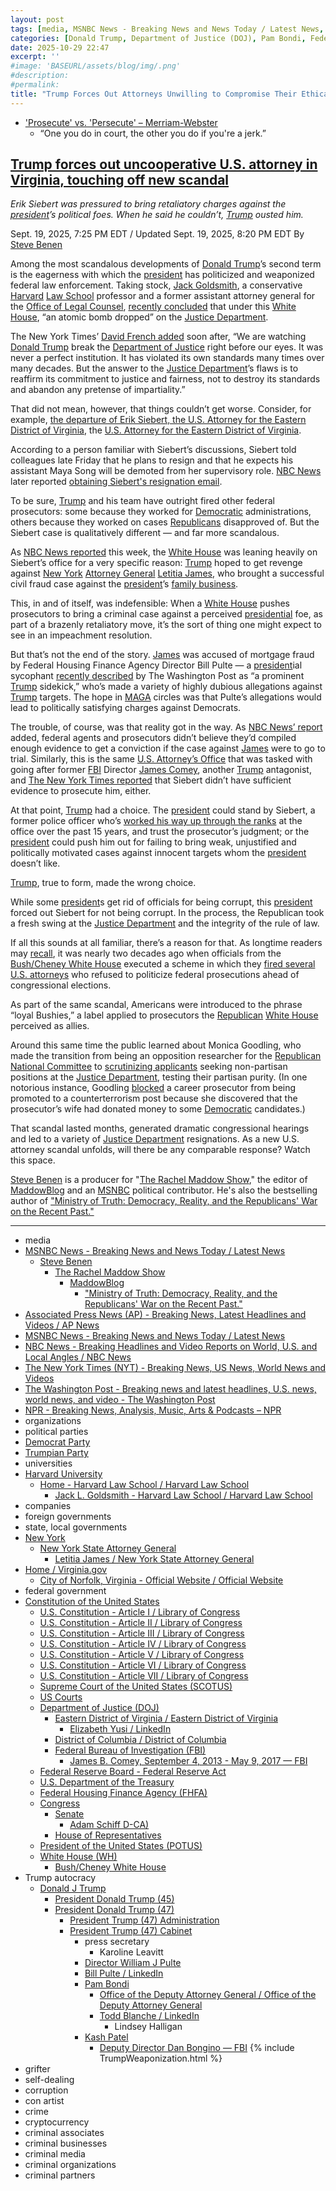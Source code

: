 ```yaml
---
layout: post
tags: [media, MSNBC News - Breaking News and News Today / Latest News, Steve Benen, The Rachel Maddow Show, MaddowBlog, “Ministry of Truth –  Democracy Reality and the Republicans’ War on the Recent Past.”, Associated Press News (AP) - Breaking News Latest Headlines and Videos / AP News, MSNBC News - Breaking News and News Today / Latest News, NBC News - Breaking Headlines and Video Reports on World U.S. and Local Angles / NBC News, The New York Times (NYT) - Breaking News US News World News and Videos, The Washington Post - Breaking news and latest headlines U.S. news world news and video - The Washington Post, NPR - Breaking News Analysis Music Arts & Podcasts – NPR, organizations, political parties, Democrat Party, Trumpian Party, universities, Harvard University, Home - Harvard Law School / Harvard Law School, Jack L. Goldsmith - Harvard Law School / Harvard Law School, companies, foreign governments, state local governments, New York, New York State Attorney General, Letitia James / New York State Attorney General, Home / Virginia.gov, City of Norfolk Virginia - Official Website / Official Website, federal government, Constitution of the United States, U.S. Constitution - Article I / Library of Congress, U.S. Constitution - Article II / Library of Congress, U.S. Constitution - Article III / Library of Congress, U.S. Constitution - Article IV / Library of Congress, U.S. Constitution - Article V / Library of Congress, U.S. Constitution - Article VI / Library of Congress, U.S. Constitution - Article VII / Library of Congress, Supreme Court of the United States (SCOTUS), US Courts, Department of Justice (DOJ), Eastern District of Virginia / Eastern District of Virginia, Elizabeth Yusi / LinkedIn, District of Columbia / District of Columbia, Federal Bureau of Investigation (FBI), James B. Comey September 4 2013 - May 9 2017 — FBI, Federal Reserve Board - Federal Reserve Act, U.S. Department of the Treasury, Federal Housing Finance Agency (FHFA), Congress, Senate, Adam Schiff D-CA), House of Representatives, President of the United States (POTUS), White House (WH), Bush/Cheney White House, Trump autocracy, Donald J Trump, President Donald Trump (45), President Donald Trump (47), President Trump (47) Administration, President Trump (47) Cabinet, press secretary, Karoline Leavitt, Director William J Pulte, Bill Pulte / LinkedIn, Pam Bondi, Office of the Deputy Attorney General / Office of the Deputy Attorney General, Todd Blanche / LinkedIn, Lindsey Halligan, Kash Patel, Deputy Director Dan Bongino — FBI, grifter, self-dealing, corruption, con artist, crime, cryptocurrency, criminal associates, criminal businesses, criminal media, criminal organizations, criminal partners]
categories: [Donald Trump, Department of Justice (DOJ), Pam Bondi, Federal Housing Finance Agency (FHFA), Bill Pulte, Michael Nachmanoff, weaponization, Federal Bureau of Investigation (FBI), James Comey, New York Attorney General, Letitia James, mortgage fraud, persecution, Trump Crime Family]
date: 2025-10-29 22:47
excerpt: ''
#image: 'BASEURL/assets/blog/img/.png'
#description:
#permalink:
title: "Trump Forces Out Attorneys Unwilling to Compromise Their Ethical and Legal Standards"
---
```



- ['Prosecute' vs. 'Persecute' – Merriam-Webster](https://www.merriam-webster.com/grammar/prosecuted-vs-persecuted-usage)
    - “One you do in court, the other you do if you're a jerk.”

## [Trump forces out uncooperative U.S. attorney in Virginia, touching off new scandal](https://www.msnbc.com/rachel-maddow-show/maddowblog/trump-forces-uncooperative-us-attorney-virginia-touching-new-scandal-rcna232515)

*Erik Siebert was pressured to bring retaliatory charges against the [president](https://www.whitehouse.gov/)’s political foes. When he said he couldn’t, [Trump](https://www.donaldjtrump.com/) ousted him.*

Sept. 19, 2025, 7:25 PM EDT / Updated Sept. 19, 2025, 8:20 PM EDT
By [Steve Benen](https://www.msnbc.com/author/steve-benen-ncpn433601)

Among the most scandalous developments of [Donald Trump](https://www.donaldjtrump.com/)’s second term is the eagerness with which the [president](https://www.whitehouse.gov/) has politicized and weaponized federal law enforcement. Taking stock, [Jack Goldsmith](https://hls.harvard.edu/faculty/jack-l-goldsmith/), a conservative [Harvard](https://www.harvard.edu/) [Law School](https://hls.harvard.edu/academics/degree-programs/jd-program/) professor and a former assistant attorney general for the [Office of Legal Counsel](https://www.justice.gov/olc), [recently concluded](https://www.nytimes.com/2025/08/28/opinion/trump-justice-bolton-cook.html) that under this [White House](https://www.whitehouse.gov/), “an atomic bomb dropped” on the [Justice Department](https://www.justice.gov/).

The New York Times’ [David French added](https://www.nytimes.com/2025/08/28/opinion/trump-justice-bolton-cook.html) soon after, “We are watching [Donald Trump](https://www.donaldjtrump.com/) break the [Department of Justice](https://www.justice.gov/) right before our eyes. It was never a perfect institution. It has violated its own standards many times over many decades. But the answer to the [Justice Department](https://www.justice.gov/)’s flaws is to reaffirm its commitment to justice and fairness, not to destroy its standards and abandon any pretense of impartiality.”

That did not mean, however, that things couldn’t get worse. Consider, for example, [the departure of Erik Siebert, the U.S. Attorney for the Eastern District of Virginia](https://apnews.com/article/justice-department-letitia-james-siebert-trump-9ec1a96c05fa77d8acc558bd803622a2), the [U.S. Attorney for the Eastern District of Virginia](https://www.justice.gov/usao-edva/).

According to a person familiar with Siebert’s discussions, Siebert told colleagues late Friday that he plans to resign and that he expects his assistant Maya Song will be demoted from her supervisory role. [NBC News](https://www.nbcnews.com/) later reported [obtaining Siebert's resignation email](https://www.nbcnews.com/politics/trump-administration/federal-prosecutor-erik-seibert-investigating-letitia-james-resigns-rcna232559).

To be sure, [Trump](https://www.donaldjtrump.com/) and his team have outright fired other federal prosecutors: some because they worked for [Democratic](https://www.democrats.org/) administrations, others because they worked on cases [Republicans](https://www.gop.com/) disapproved of. But the Siebert case is qualitatively different — and far more scandalous.

As [NBC News reported](https://www.nbcnews.com/politics/justice-department/federal-probe-trump-foe-letitia-james-hits-standstill-law-enforcement-rcna232047) this week, the [White House](https://www.whitehouse.gov/) was leaning heavily on Siebert’s office for a very specific reason: [Trump](https://www.donaldjtrump.com/) hoped to get revenge against [New York](https://www.ny.gov/) [Attorney General](https://ag.ny.gov/) [Letitia James](https://ag.ny.gov/about/meet-letitia-james), who brought a successful civil fraud case against the [president](https://www.whitehouse.gov/)’s [family business](https://www.trump.com/).

This, in and of itself, was indefensible: When a [White House](https://www.whitehouse.gov/) pushes prosecutors to bring a criminal case against a perceived [presidential](https://www.whitehouse.gov/) foe, as part of a brazenly retaliatory move, it’s the sort of thing one might expect to see in an impeachment resolution.

But that’s not the end of the story. [James](https://ag.ny.gov/about/meet-letitia-james) was accused of mortgage fraud by Federal Housing Finance Agency Director Bill Pulte — a [president](https://www.whitehouse.gov/)ial sycophant [recently described](https://www.washingtonpost.com/business/2025/08/07/bill-pulte-trump-powell/) by The Washington Post as “a prominent [Trump](https://www.donaldjtrump.com/) sidekick,” who’s made a variety of highly dubious allegations against [Trump](https://www.donaldjtrump.com/) targets. The hope in [MAGA](https://www.donaldjtrump.com/) circles was that Pulte’s allegations would lead to politically satisfying charges against Democrats.

The trouble, of course, was that reality got in the way. As [NBC News’ report](https://www.nbcnews.com/politics/justice-department/federal-probe-trump-foe-letitia-james-hits-standstill-law-enforcement-rcna232047) added, federal agents and prosecutors didn’t believe they’d compiled enough evidence to get a conviction if the case against [James](https://ag.ny.gov/about/meet-letitia-james) were to go to trial. Similarly, this is the same [U.S. Attorney’s Office](https://www.justice.gov/usao-edva/) that was tasked with going after former [FBI](https://www.fbi.gov/) Director [James Comey](https://www.fbi.gov/history/directors/james-b-comey), another [Trump](https://www.donaldjtrump.com/) antagonist, and [The New York Times reported](https://www.nytimes.com/2025/09/19/us/politics/erik-siebert-comey-letitia-james.html) that Siebert didn’t have sufficient evidence to prosecute him, either.

At that point, [Trump](https://www.donaldjtrump.com/) had a choice. The [president](https://www.whitehouse.gov/) could stand by Siebert, a former police officer who’s [worked his way up through the ranks](https://www.nytimes.com/2025/09/19/us/politics/erik-siebert-comey-letitia-james.html) at the office over the past 15 years, and trust the prosecutor’s judgment; or the [president](https://www.whitehouse.gov/) could push him out for failing to bring weak, unjustified and politically motivated cases against innocent targets whom the [president](https://www.whitehouse.gov/) doesn’t like.

[Trump](https://www.donaldjtrump.com/), true to form, made the wrong choice.

While some [president](https://www.whitehouse.gov/)s get rid of officials for being corrupt, this [president](https://www.whitehouse.gov/) forced out Siebert for not being corrupt. In the process, the Republican took a fresh swing at the [Justice Department](https://www.justice.gov/) and the integrity of the rule of law.

If all this sounds at all familiar, there’s a reason for that. As longtime readers may [recall](https://www.msnbc.com/rachel-maddow-show/the-misguided-push-condemn-the-wrong-justice-department-msna873371), it was nearly two decades ago when officials from the [Bush/Cheney White House](https://georgewbush-whitehouse.archives.gov/) executed a scheme in which they [fired several U.S. attorneys](https://en.wikipedia.org/wiki/Dismissal_of_U.S._attorneys_controversy) who refused to politicize federal prosecutions ahead of congressional elections.

As part of the same scandal, Americans were introduced to the phrase “loyal Bushies,” a label applied to prosecutors the [Republican](https://www.gop.com/) [White House](https://www.whitehouse.gov/) perceived as allies.

Around this same time the public learned about Monica Goodling, who made the transition from being an opposition researcher for the [Republican National Committee](https://www.gop.com/) to [scrutinizing applicants](https://washingtonmonthly.com/2010/12/27/robin-ashton-gets-justice-at-justice/) seeking non-partisan positions at the [Justice Department](https://www.justice.gov/), testing their partisan purity. (In one notorious instance, Goodling [blocked](https://www.npr.org/templates/story/story.php?storyId=93018402) a career prosecutor from being promoted to a counterterrorism post because she discovered that the prosecutor’s wife had donated money to some [Democratic](https://www.democrats.org/) candidates.)

That scandal lasted months, generated dramatic congressional hearings and led to a variety of [Justice Department](https://www.justice.gov/) resignations. As a new U.S. attorney scandal unfolds, will there be any comparable response? Watch this space.

[Steve Benen](https://www.msnbc.com/author/steve-benen-ncpn433601) is a producer for "[The Rachel Maddow Show](https://www.msnbc.com/rachel-maddow-show)," the editor of [MaddowBlog](https://www.msnbc.com/rachel-maddow-show) and an [MSNBC](https://www.msnbc.com/) political contributor. He's also the bestselling author of ["Ministry of Truth: Democracy, Reality, and the Republicans' War on the Recent Past."](https://www.harpercollins.com/products/ministry-of-truth-steve-benen)

----
- media
- [MSNBC News - Breaking News and News Today / Latest News](https://www.msnbc.com/)
    - [Steve Benen](https://www.msnbc.com/author/steve-benen-ncpn433601)
        - [The Rachel Maddow Show](https://www.msnbc.com/rachel-maddow-show)
            - [MaddowBlog](https://www.msnbc.com/rachel-maddow-show)
                - ["Ministry of Truth: Democracy, Reality, and the Republicans' War on the Recent Past."](https://www.harpercollins.com/products/ministry-of-truth-steve-benen)
- [Associated Press News (AP) - Breaking News, Latest Headlines and Videos / AP News](https://apnews.com/)
- [MSNBC News - Breaking News and News Today / Latest News](https://www.msnbc.com/)
- [NBC News - Breaking Headlines and Video Reports on World, U.S. and Local Angles / NBC News](https://www.nbcnews.com/)
- [The New York Times (NYT) - Breaking News, US News, World News and Videos](https://www.nytimes.com/)
- [The Washington Post - Breaking news and latest headlines, U.S. news, world news, and video - The Washington Post](https://www.washingtonpost.com/)
- [NPR - Breaking News, Analysis, Music, Arts & Podcasts – NPR](https://www.npr.org/)
- organizations
- political parties
- [Democrat Party](https://www.democrats.org/)
- [Trumpian Party](https://www.gop.com/)
- universities
- [Harvard University](https://www.harvard.edu/)
    - [Home - Harvard Law School / Harvard Law School](https://hls.harvard.edu/)
        - [Jack L. Goldsmith - Harvard Law School / Harvard Law School](https://hls.harvard.edu/faculty/jack-l-goldsmith/)
- companies
- foreign governments
- state, local governments 
- [New York](https://www.ny.gov/)
    - [New York State Attorney General](https://ag.ny.gov/)
        - [Letitia James / New York State Attorney General](https://ag.ny.gov/about/meet-letitia-james)
- [Home / Virginia.gov](https://www.virginia.gov/)
    - [City of Norfolk, Virginia - Official Website / Official Website](https://www.norfolk.gov/)
- federal government
- [Constitution of the United States](https://constitution.congress.gov/constitution/)
    - [U.S. Constitution - Article I / Library of Congress](https://constitution.congress.gov/constitution/article-1/)
    - [U.S. Constitution - Article II / Library of Congress](https://constitution.congress.gov/constitution/article-2/)
    - [U.S. Constitution - Article III / Library of Congress](https://constitution.congress.gov/constitution/article-3/)
    - [U.S. Constitution - Article IV / Library of Congress](https://constitution.congress.gov/constitution/article-4/)
    - [U.S. Constitution - Article V / Library of Congress](https://constitution.congress.gov/constitution/article-5/)
    - [U.S. Constitution - Article VI / Library of Congress](https://constitution.congress.gov/constitution/article-6/)
    - [U.S. Constitution - Article VII / Library of Congress](https://constitution.congress.gov/constitution/article-7/)
    - [Supreme Court of the United States (SCOTUS)](https://www.supremecourt.gov/)
    - [US Courts](https://www.uscourts.gov/)
    - [Department of Justice (DOJ)](https://www.justice.gov/)
        - [Eastern District of Virginia / Eastern District of Virginia](https://www.justice.gov/usao-edva)
            - [Elizabeth Yusi / LinkedIn](https://www.linkedin.com/in/elizabeth-yusi-198025a3/)
        - [District of Columbia / District of Columbia](https://www.justice.gov/usao-dc)
        - [Federal Bureau of Investigation (FBI)](https://www.fbi.gov/)
            - [James B. Comey, September 4, 2013 - May 9, 2017 — FBI](https://www.fbi.gov/history/directors/james-b-comey)
    - [Federal Reserve Board - Federal Reserve Act](https://www.federalreserve.gov/aboutthefed/fract.htm)
    - [U.S. Department of the Treasury](https://home.treasury.gov/)
    - [Federal Housing Finance Agency (FHFA)](https://www.fhfa.gov=)
    - [Congress](https://www.congress.gov/)
        - [Senate](https://www.senate.gov/)
            - [Adam Schiff D-CA)](https://www.schiff.senate.gov/)
        - [House of Representatives](https://www.house.gov/)
     - [President of the United States (POTUS)](https://www.whitehouse.gov/)
    - [White House (WH)](https://www.whitehouse.gov/)
        - [Bush/Cheney White House](https://georgewbush-whitehouse.archives.gov/)
- Trump autocracy
    - [Donald J Trump](https://www.donaldjtrump.com/)
        - [President Donald Trump (45)](https://trumpwhitehouse.archives.gov/)
        - [President Donald Trump (47)](https://www.whitehouse.gov/administration/donald-j-trump/)
            - [President Trump (47) Administration](https://www.whitehouse.gov/administration/)
            - [President Trump (47) Cabinet](https://www.whitehouse.gov/administration/the-cabinet/)
                - press secretary
                    - Karoline Leavitt
                - [Director William J Pulte](https://www.fhfa.gov/about/leadership/william-j-pulte)
                - [Bill Pulte / LinkedIn](https://www.linkedin.com/in/pulte/)
                - [Pam Bondi](https://www.justice.gov/ag/staff-profile/meet-attorney-general)
                    - [Office of the Deputy Attorney General / Office of the Deputy Attorney General](https://www.justice.gov/dag)
                    - [Todd Blanche / LinkedIn](https://www.linkedin.com/in/toddblanche/)
                        - Lindsey Halligan
                - [Kash Patel](https://www.fbi.gov/about/leadership-and-structure/director-patel)
                    - [Deputy Director Dan Bongino — FBI](https://www.fbi.gov/about/leadership-and-structure/deputy-director-dan-bongino)
{% include TrumpWeaponization.html %}
- grifter
- self-dealing
- corruption
- con artist
- crime
- cryptocurrency
- criminal associates
- criminal businesses
- criminal media
- criminal organizations
- criminal partners